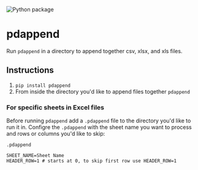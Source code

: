 ![Python package](https://github.com/chrispryer/pdappend/workflows/Python%20package/badge.svg)

# pdappend

Run `pdappend` in a directory to append together csv, xlsx, and xls files.

## Instructions

1. `pip install pdappend`
2. From inside the directory you'd like to append files together `pdappend`

### For specific sheets in Excel files

Before running `pdappend` add a `.pdappend` file to the directory you'd like to run it in. Configre the `.pdappend` with the sheet name you want to process and rows or columns you'd like to skip:

`.pdappend`
```.env
SHEET_NAME=Sheet Name
HEADER_ROW=1 # starts at 0, to skip first row use HEADER_ROW=1
```
